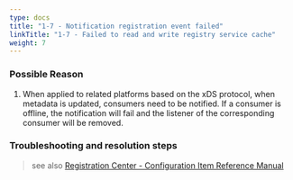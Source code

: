 ```yaml
---
type: docs
title: "1-7 - Notification registration event failed"
linkTitle: "1-7 - Failed to read and write registry service cache"
weight: 7
---
```


### Possible Reason

1. When applied to related platforms based on the xDS protocol, when metadata is updated, consumers need to be notified. If a consumer is offline, the notification will fail and the listener of the corresponding consumer will be removed.

### Troubleshooting and resolution steps

> see also
[Registration Center - Configuration Item Reference Manual](https://dubbo.apache.org/zh/docs3-v2/java-sdk/reference-manual/config/properties/#registry)